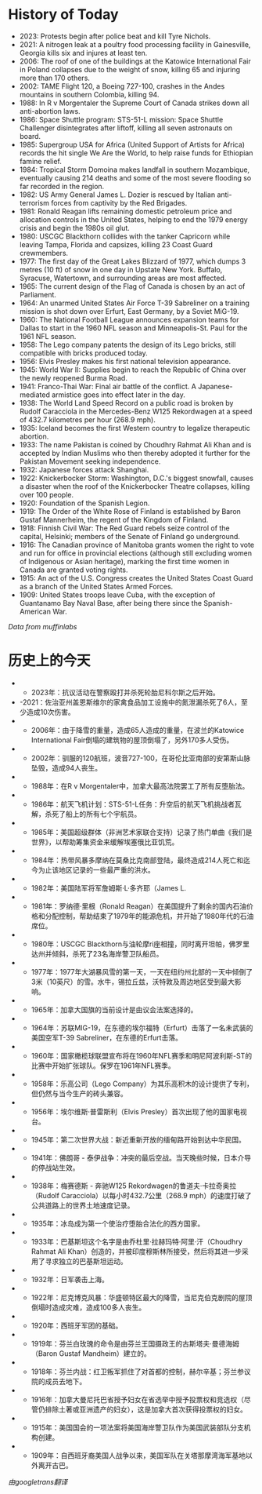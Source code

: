 # History of Today 

- 2023: Protests begin after police beat and kill Tyre Nichols.
- 2021: A nitrogen leak at a poultry food processing facility in Gainesville, Georgia kills six and injures at least ten.
- 2006: The roof of one of the buildings at the Katowice International Fair in Poland collapses due to the weight of snow, killing 65 and injuring more than 170 others.
- 2002: TAME Flight 120, a Boeing 727-100, crashes in the Andes mountains in southern Colombia, killing 94.
- 1988: In R v Morgentaler the Supreme Court of Canada strikes down all anti-abortion laws.
- 1986: Space Shuttle program: STS-51-L mission: Space Shuttle Challenger disintegrates after liftoff, killing all seven astronauts on board.
- 1985: Supergroup USA for Africa (United Support of Artists for Africa) records the hit single We Are the World, to help raise funds for Ethiopian famine relief.
- 1984: Tropical Storm Domoina makes landfall in southern Mozambique, eventually causing 214 deaths and some of the most severe flooding so far recorded in the region.
- 1982: US Army General James L. Dozier is rescued by Italian anti-terrorism forces from captivity by the Red Brigades.
- 1981: Ronald Reagan lifts remaining domestic petroleum price and allocation controls in the United States, helping to end the 1979 energy crisis and begin the 1980s oil glut.
- 1980: USCGC Blackthorn collides with the tanker Capricorn while leaving Tampa, Florida and capsizes, killing 23 Coast Guard crewmembers.
- 1977: The first day of the Great Lakes Blizzard of 1977, which dumps 3 metres (10 ft) of snow in one day in Upstate New York. Buffalo, Syracuse, Watertown, and surrounding areas are most affected.
- 1965: The current design of the Flag of Canada is chosen by an act of Parliament.
- 1964: An unarmed United States Air Force T-39 Sabreliner on a training mission is shot down over Erfurt, East Germany, by a Soviet MiG-19.
- 1960: The National Football League announces expansion teams for Dallas to start in the 1960 NFL season and Minneapolis-St. Paul for the 1961 NFL season.
- 1958: The Lego company patents the design of its Lego bricks, still compatible with bricks produced today.
- 1956: Elvis Presley makes his first national television appearance.
- 1945: World War II: Supplies begin to reach the Republic of China over the newly reopened Burma Road.
- 1941: Franco-Thai War: Final air battle of the conflict. A Japanese-mediated armistice goes into effect later in the day.
- 1938: The World Land Speed Record on a public road is broken by Rudolf Caracciola in the Mercedes-Benz W125 Rekordwagen at a speed of 432.7 kilometres per hour (268.9 mph).
- 1935: Iceland becomes the first Western country to legalize therapeutic abortion.
- 1933: The name Pakistan is coined by Choudhry Rahmat Ali Khan and is accepted by Indian Muslims who then thereby adopted it further for the Pakistan Movement seeking independence.
- 1932: Japanese forces attack Shanghai.
- 1922: Knickerbocker Storm: Washington, D.C.'s biggest snowfall, causes a disaster when the roof of the Knickerbocker Theatre collapses, killing over 100 people.
- 1920: Foundation of the Spanish Legion.
- 1919: The Order of the White Rose of Finland is established by Baron Gustaf Mannerheim, the regent of the Kingdom of Finland.
- 1918: Finnish Civil War: The Red Guard rebels seize control of the capital, Helsinki; members of the Senate of Finland go underground.
- 1916: The Canadian province of Manitoba grants women the right to vote and run for office in provincial elections (although still excluding women of Indigenous or Asian heritage), marking the first time women in Canada are granted voting rights.
- 1915: An act of the U.S. Congress creates the United States Coast Guard as a branch of the United States Armed Forces.
- 1909: United States troops leave Cuba, with the exception of Guantanamo Bay Naval Base, after being there since the Spanish-American War.

*Data from muffinlabs* 

# 历史上的今天 

- -  2023年：抗议活动在警察殴打并杀死轮胎尼科尔斯之后开始。
- -2021：佐治亚州盖恩斯维尔的家禽食品加工设施中的氮泄漏杀死了6人，至少造成10次伤害。
- -  2006年：由于降雪的重量，造成65人造成的重量，在波兰的Katowice International Fair倒塌的建筑物的屋顶倒塌了，另外170多人受伤。
- -  2002年：驯服的120航班，波音727-100，在哥伦比亚南部的安第斯山脉坠毁，造成94人丧生。
- -  1988年：在R v Morgentaler中，加拿大最高法院罢工了所有反堕胎法。
- -  1986年：航天飞机计划：STS-51-L任务：升空后的航天飞机挑战者瓦解，杀死了船上的所有七个宇航员。
- -  1985年：美国超级群体（非洲艺术家联合支持）记录了热门单曲《我们是世界》，以帮助筹集资金来缓解埃塞俄比亚饥荒。
- -  1984年：热带风暴多摩纳在莫桑比克南部登陆，最终造成214人死亡和迄今为止该地区记录的一些最严重的洪水。
- -  1982年：美国陆军将军詹姆斯·L·多齐耶（James L.
- -  1981年：罗纳德·里根（Ronald Reagan）在美国提升了剩余的国内石油价格和分配控制，帮助结束了1979年的能源危机，并开始了1980年代的石油席位。
- -  1980年：USCGC Blackthorn与油轮摩ri座相撞，同时离开坦帕，佛罗里达州并倾斜，杀死了23名海岸警卫队船员。
- -  1977年：1977年大湖暴风雪的第一天，一天在纽约州北部的一天中倾倒了3米（10英尺）的雪。水牛，锡拉丘兹，沃特敦及周边地区受到最大影响。
- -  1965年：加拿大国旗的当前设计是由议会法案选择的。
- -  1964年：苏联MIG-19，在东德的埃尔福特（Erfurt）击落了一名未武装的美国空军T-39 Sabreliner，在东德的Erfurt击落。
- -  1960年：国家橄榄球联盟宣布将在1960年NFL赛季和明尼阿波利斯-ST的比赛中开始扩张球队。保罗在1961年NFL赛季。
- -  1958年：乐高公司（Lego Company）为其乐高积木的设计提供了专利，但仍然与当今生产的砖头兼容。
- -  1956年：埃尔维斯·普雷斯利（Elvis Presley）首次出现了他的国家电视台。
- -  1945年：第二次世界大战：新近重新开放的缅甸路开始到达中华民国。
- -  1941年：佛朗哥 - 泰伊战争：冲突的最后空战。当天晚些时候，日本介导的停战站生效。
- -  1938年：梅赛德斯 - 奔驰W125 Rekordwagen的鲁道夫·卡拉奇奥拉（Rudolf Caracciola）以每小时432.7公里（268.9 mph）的速度打破了公共道路上的世界土地速度记录。
- -  1935年：冰岛成为第一个使治疗堕胎合法化的西方国家。
- -  1933年：巴基斯坦这个名字是由乔杜里·拉赫玛特·阿里·汗（Choudhry Rahmat Ali Khan）创造的，并被印度穆斯林所接受，然后将其进一步采用了寻求独立的巴基斯坦运动。
- -  1932年：日军袭击上海。
- -  1922年：尼克博克风暴：华盛顿特区最大的降雪，当尼克伯克剧院的屋顶倒塌时造成灾难，造成100多人丧生。
- -  1920年：西班牙军团的基础。
- -  1919年：芬兰白玫瑰的命令是由芬兰王国摄政王的古斯塔夫·曼德海姆（Baron Gustaf Mandheim）建立的。
- -  1918年：芬兰内战：红卫叛军抓住了对首都的控制，赫尔辛基；芬兰参议院的成员去地下。
- -  1916年：加拿大曼尼托巴省授予妇女在省选举中授予投票权和竞选权（尽管仍排除土著或亚洲遗产的妇女），这是加拿大首次获得投票权的妇女。
- -  1915年：美国国会的一项法案将美国海岸警卫队作为美国武装部队分支机构创建。
- -  1909年：自西班牙裔美国人战争以来，美国军队在关塔那摩湾海军基地以外离开古巴。

*由googletrans翻译*